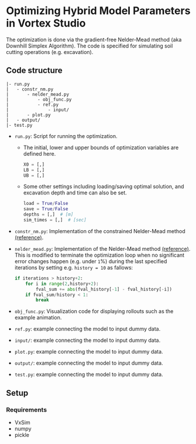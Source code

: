 # Optimizing Hybrid Model Parameters in Vortex Studio

The optimization is done via the gradient-free Nelder-Mead method (aka Downhill Simplex Algorithm). The code is specified for simulating soil cutting operations (e.g. excavation).


## Code structure

```
|- run.py
|   - constr_nm.py
|       - nelder_mead.py
|           - obj_func.py
|           - ref.py
|               - input/
|       - plot.py
|   - output/
|- test.py
```

* `run.py`: Script for running the optimization.

    * The initial, lower and upper bounds of optimization variables are defined here.
        ```python
        X0 = [,]
        LB = [,]
        UB = [,]
        ```

    * Some other settings including loading/saving optimal solution, and excavation depth and time can also be set.
        ```python
        load = True/False
        save = True/False
        depths = [,]  # [m]
        sim_times = [,]  # [sec]
        ```


* `constr_nm.py`: Implementation of the constrained Nelder-Mead method [(reference)](https://github.com/alexblaessle/constrNMPy).

* `nelder_mead.py`: Implementation of the Nelder-Mead method [(reference)](https://github.com/scipy/scipy/blob/master/scipy/optimize/optimize.py). This is modified to terminate the optimization loop when no significant error changes happen (e.g. under `1`%) during the last specified iterations by setting e.g. `history = 10` as fallows:

    ```python
    if iterations > history+2:
        for i in range(2,history+2):
            fval_sum += abs(fval_history[-1] - fval_history[-i])
        if fval_sum/history < 1:
            break
    ```

* `obj_func.py`: Visualization code for displaying rollouts such as the example animation.

* `ref.py`: example connecting the model to input dummy data.

* `input/`: example connecting the model to input dummy data.

* `plot.py`: example connecting the model to input dummy data.

* `output/`: example connecting the model to input dummy data.

* `test.py`: example connecting the model to input dummy data.


## Setup

### Requirements

* VxSim
* numpy
* pickle
